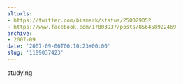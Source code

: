 ```yaml
---
alturls:
- https://twitter.com/bismark/status/250029052
- https://www.facebook.com/17803937/posts/856458922469
archive:
- 2007-09
date: '2007-09-06T00:10:23+00:00'
slug: '1189037423'
---
```


studying

